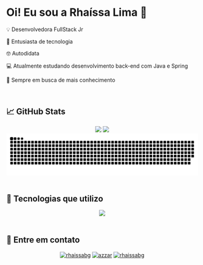 # Oi! Eu sou a Rhaíssa Lima 👋

<p>💡 Desenvolvedora FullStack Jr</p>
<p>👾 Entusiasta de tecnologia</p>
<p>🤓 Autodidata</p>
<p>💻 Atualmente estudando desenvolvimento back-end com Java e Spring</p>
<p>💭 Sempre em busca de mais conhecimento</p>
<br>

## 📈 GitHub Stats
<div align="center">
      
  <img height="180em" src="https://github-readme-stats-eight-theta.vercel.app/api?username=rhaissabg&show_icons=true&theme=dark&include_all_commits=true&count_private=true"/>
  <img height="180em" src="https://github-readme-stats-eight-theta.vercel.app/api/top-langs/?username=rhaissabg&layout=compact&langs_count=8&theme=dark"/>
  <img  src="https://github.com/1999AZZAR/1999AZZAR/blob/readme/resources/img/grid-snake.svg"
       alt="snake" /></a>
</div>
<br>

## 📡 Tecnologias que utilizo
<div align="center">
      <a href="https://skillicons.dev">
          <img src="https://skillicons.dev/icons?i=git,css,discord,postgres,figma,github,html,java,js,md,mysql,react,ts,vscode&perline=14" />
      </a>
</div>
<br>

## 📲 Entre em contato
<p align="center">
      <a href="https://www.linkedin.com/in/rhaissabg/" target="blank"><img align="center" src="https://img.shields.io/badge/linkedin-%231DA1F2.svg?style=for-the-badge&logo=linkedin&logoColor=white" alt="rhaissabg" height="30"/></a>
      <a href="mailto:rhaissasbgl@gmail.com" target="blank"><img align="center" src="https://img.shields.io/badge/gmail-EA4335.svg?style=for-the-badge&logo=gmail&logoColor=white" alt="azzar" height="30"/></a>
      <a href="https://wa.me/+5521966730220" target="blank"><img align="center" src="https://img.shields.io/badge/whatsapp-4B7F1.svg?style=for-the-badge&logo=whatsapp&logoColor=white" alt="rhaissabg" height="30"/></a>
</p>
<br>


<!--
**rhaissabg/rhaissabg** is a ✨ _special_ ✨ repository because its `README.md` (this file) appears on your GitHub profile.

Here are some ideas to get you started:

- 🔭 I’m currently working on ...
- 🌱 I’m currently learning ...
- 👯 I’m looking to collaborate on ...
- 🤔 I’m looking for help with ...
- 💬 Ask me about ...
- 📫 How to reach me: ...
- 😄 Pronouns: ...
- ⚡ Fun fact: ...
-->
